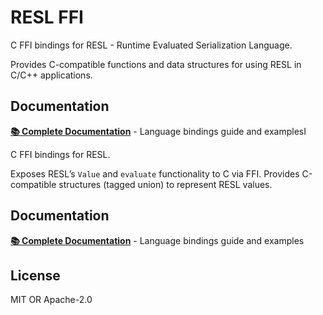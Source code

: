# RESL FFI

C FFI bindings for RESL - Runtime Evaluated Serialization Language.

Provides C-compatible functions and data structures for using RESL in C/C++ applications.

## Documentation

**[📚 Complete Documentation](https://decipher3114.github.io/resl/)** - Language bindings guide and examplesI

C FFI bindings for RESL.

Exposes RESL’s `Value` and `evaluate` functionality to C via FFI.
Provides C-compatible structures (tagged union) to represent RESL values.

## Documentation

**[📚 Complete Documentation](https://decipher3114.github.io/resl/)** - Language bindings guide and examples

## License

MIT OR Apache-2.0
